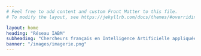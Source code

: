```yaml
---
# Feel free to add content and custom Front Matter to this file.
# To modify the layout, see https://jekyllrb.com/docs/themes/#overriding-theme-defaults

layout: home
heading: "Réseau IABM"
subheading: "Chercheurs français en Intelligence Artificielle appliquée à l'Imagerie Biomédicale."
banner: "/images/imagerie.png"
---
```

